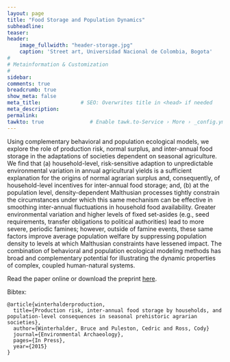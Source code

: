 ```yaml
---
layout: page
title: "Food Storage and Population Dynamics"
subheadline: 
teaser: 
header:
    image_fullwidth: "header-storage.jpg"
    caption: 'Street art, Universidad Nacional de Colombia, Bogota'
#
# Metainformation & Customization
#
sidebar: 
comments: true
breadcrumb: true
show_meta: false
meta_title:             # SEO: Overwrites title in <head> if needed
meta_description:
permalink:
tawkto: true               # Enable tawk.to-Service › More › _config.yml
---
```

<div class="row">
<div class="medium-8 columns t30">
<img src="{{ site.url }}/images/storage.png" alt="">
</div><!-- /.medium-8.columns -->
</div><!-- /.row -->
Using complementary behavioral and population ecological models, we explore the role of production risk, normal surplus, and inter-annual food storage in the adaptations of societies dependent on seasonal agriculture. We find that (a) household-level, risk-sensitive adaption to unpredictable environmental variation in annual agricultural yields is a sufficient explanation for the origins of normal agrarian surplus and, consequently, of household-level incentives for inter-annual food storage; and, (b) at the population level, density-dependent Malthusian processes tightly constrain the circumstances under which this same mechanism can be effective in smoothing inter-annual fluctuations in household food availability. Greater environmental variation and higher levels of fixed set-asides (e.g., seed requirements, transfer obligations to political authorities) lead to more severe, periodic famines; however, outside of famine events, these same factors improve average population welfare by suppressing population density to levels at which Malthusian constraints have lessened impact. The combination of behavioral and population ecological modeling methods has broad and complementary potential for illustrating the dynamic properties of complex, coupled human-natural systems.

Read the paper online or download the preprint [here][1].

Bibtex:
```
@article{winterhalderproduction,
  title={Production risk, inter-annual food storage by households, and population-level consequences in seasonal prehistoric agrarian societies},
  author={Winterhalder, Bruce and Puleston, Cedric and Ross, Cody}
  journal={Environmental Archaeology},
  pages={In Press},
  year={2015}
}
```

 [1]: https://github.com/Ctross/ctross.github.io/blob/master/pdfs/StoragePreprint.pdf
 
